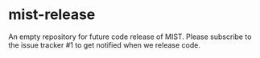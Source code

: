 # mist-release

An empty repository for future code release of MIST. Please subscribe to the issue tracker #1 to get notified when we release code.
